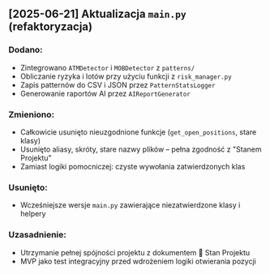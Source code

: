 ## [2025-06-21] Aktualizacja `main.py` (refaktoryzacja)

### Dodano:
- Zintegrowano `ATMDetector` i `MOBDetector` z `patterns/`
- Obliczanie ryzyka i lotów przy użyciu funkcji z `risk_manager.py`
- Zapis patternów do CSV i JSON przez `PatternStatsLogger`
- Generowanie raportów AI przez `AIReportGenerator`

### Zmieniono:
- Całkowicie usunięto nieuzgodnione funkcje (`get_open_positions`, stare klasy)
- Usunięto aliasy, skróty, stare nazwy plików – pełna zgodność z "Stanem Projektu"
- Zamiast logiki pomocniczej: czyste wywołania zatwierdzonych klas

### Usunięto:
- Wcześniejsze wersje `main.py` zawierające niezatwierdzone klasy i helpery

### Uzasadnienie:
- Utrzymanie pełnej spójności projektu z dokumentem 📁 Stan Projektu
- MVP jako test integracyjny przed wdrożeniem logiki otwierania pozycji